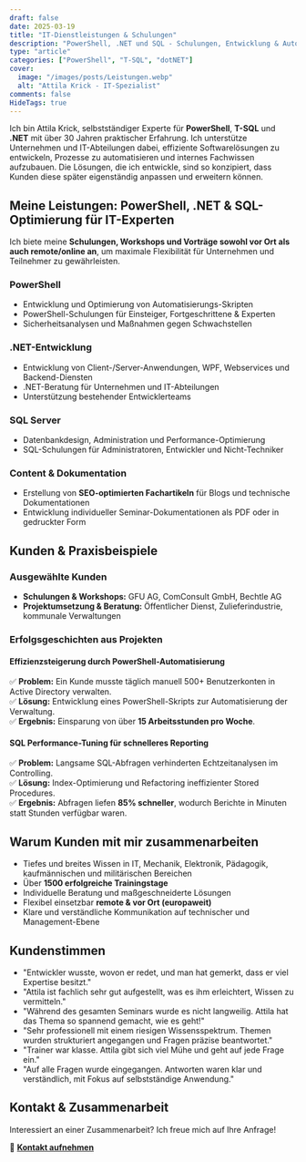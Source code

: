 ```yaml
---
draft: false
date: 2025-03-19
title: "IT-Dienstleistungen & Schulungen"
description: "PowerShell, .NET und SQL - Schulungen, Entwicklung & Automatisierung"
type: "article"
categories: ["PowerShell", "T-SQL", "dotNET"]
cover:
  image: "/images/posts/Leistungen.webp"
  alt: "Attila Krick - IT-Spezialist"
comments: false
HideTags: true
---
```


Ich bin Attila Krick, selbstständiger Experte für **PowerShell**, **T-SQL** und **.NET** mit über 30 Jahren praktischer Erfahrung. Ich unterstütze Unternehmen und IT-Abteilungen dabei, effiziente Softwarelösungen zu entwickeln, Prozesse zu automatisieren und internes Fachwissen aufzubauen. Die Lösungen, die ich entwickle, sind so konzipiert, dass Kunden diese später eigenständig anpassen und erweitern können.

## Meine Leistungen: PowerShell, .NET & SQL-Optimierung für IT-Experten

Ich biete meine **Schulungen, Workshops und Vorträge sowohl vor Ort als auch remote/online an**, um maximale Flexibilität für Unternehmen und Teilnehmer zu gewährleisten.

### PowerShell

- Entwicklung und Optimierung von Automatisierungs-Skripten
- PowerShell-Schulungen für Einsteiger, Fortgeschrittene & Experten
- Sicherheitsanalysen und Maßnahmen gegen Schwachstellen

### .NET-Entwicklung

- Entwicklung von Client-/Server-Anwendungen, WPF, Webservices und Backend-Diensten
- .NET-Beratung für Unternehmen und IT-Abteilungen
- Unterstützung bestehender Entwicklerteams

### SQL Server

- Datenbankdesign, Administration und Performance-Optimierung
- SQL-Schulungen für Administratoren, Entwickler und Nicht-Techniker

### Content & Dokumentation

- Erstellung von **SEO-optimierten Fachartikeln** für Blogs und technische Dokumentationen
- Entwicklung individueller Seminar-Dokumentationen als PDF oder in gedruckter Form

## Kunden & Praxisbeispiele

### Ausgewählte Kunden

- **Schulungen & Workshops:** GFU AG, ComConsult GmbH, Bechtle AG
- **Projektumsetzung & Beratung:** Öffentlicher Dienst, Zulieferindustrie, kommunale Verwaltungen

### Erfolgsgeschichten aus Projekten

#### Effizienzsteigerung durch PowerShell-Automatisierung

✅ **Problem:** Ein Kunde musste täglich manuell 500+ Benutzerkonten in Active Directory verwalten.  
✅ **Lösung:** Entwicklung eines PowerShell-Skripts zur Automatisierung der Verwaltung.  
✅ **Ergebnis:** Einsparung von über **15 Arbeitsstunden pro Woche**.

#### SQL Performance-Tuning für schnelleres Reporting

✅ **Problem:** Langsame SQL-Abfragen verhinderten Echtzeitanalysen im Controlling.  
✅ **Lösung:** Index-Optimierung und Refactoring ineffizienter Stored Procedures.  
✅ **Ergebnis:** Abfragen liefen **85% schneller**, wodurch Berichte in Minuten statt Stunden verfügbar waren.

## Warum Kunden mit mir zusammenarbeiten

- Tiefes und breites Wissen in IT, Mechanik, Elektronik, Pädagogik, kaufmännischen und militärischen Bereichen
- Über **1500 erfolgreiche Trainingstage**
- Individuelle Beratung und maßgeschneiderte Lösungen
- Flexibel einsetzbar **remote & vor Ort (europaweit)**
- Klare und verständliche Kommunikation auf technischer und Management-Ebene

## Kundenstimmen

- "Entwickler wusste, wovon er redet, und man hat gemerkt, dass er viel Expertise besitzt."
- "Attila ist fachlich sehr gut aufgestellt, was es ihm erleichtert, Wissen zu vermitteln."
- "Während des gesamten Seminars wurde es nicht langweilig. Attila hat das Thema so spannend gemacht, wie es geht!"
- "Sehr professionell mit einem riesigen Wissensspektrum. Themen wurden strukturiert angegangen und Fragen präzise beantwortet."
- "Trainer war klasse. Attila gibt sich viel Mühe und geht auf jede Frage ein."
- "Auf alle Fragen wurde eingegangen. Antworten waren klar und verständlich, mit Fokus auf selbstständige Anwendung."

## Kontakt & Zusammenarbeit

Interessiert an einer Zusammenarbeit? Ich freue mich auf Ihre Anfrage!  

📧 [**Kontakt aufnehmen**](/kontakt/)
